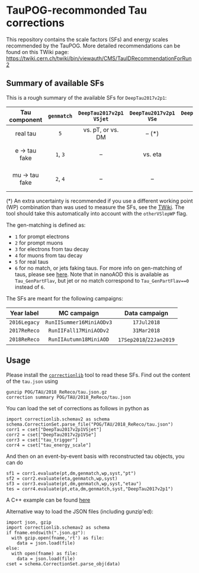 # TauPOG-recommonded Tau corrections

This repository contains the scale factors (SFs) and energy scales recommended by the TauPOG.
More detailed recommendations can be found on this TWiki page: https://twiki.cern.ch/twiki/bin/viewauth/CMS/TauIDRecommendationForRun2


## Summary of available SFs

This is a rough summary of the available SFs for `DeepTau2017v2p1`:

| Tau component  | `genmatch`  | `DeepTau2017v2p1` `VSjet`  | `DeepTau2017v2p1` `VSe`  | `DeepTau2017v2p1` `VSmu`  | energy scale   |
|:--------------:|:-----------:|:--------------------------:|:------------------------:|:-------------------------:|:--------------:|
| real tau       | `5`         | vs. pT, or vs. DM          | – (*)                    | – (*)                     | vs. DM         |
| e -> tau fake  | `1`, `3`    | –                          | vs. eta                  | –                         | vs. DM and eta |
| mu -> tau fake | `2`, `4`    | –                          | –                        | vs. eta                   | – (±1% unc.)   |

(*) An extra uncertainty is recommended if you use a different working point (WP) combination than was used to measure the SFs,
see the [TWiki](https://twiki.cern.ch/twiki/bin/viewauth/CMS/TauIDRecommendationForRun2).
The tool should take this automatically into account with the `otherVSlepWP` flag.

The gen-matching is defined as:
* `1` for prompt electrons
* `2` for prompt muons
* `3` for electrons from tau decay
* `4` for muons from tau decay
* `5` for real taus
* `6` for no match, or jets faking taus.
For more info on gen-matching of taus, please see [here](https://twiki.cern.ch/twiki/bin/viewauth/CMS/HiggsToTauTauWorking2016#MC_Matching).
Note that in nanoAOD this is available as `Tau_GenPartFlav`, but jet or no match correspond to `Tau_GenPartFlav==0` instead of `6`.

The SFs are meant for the following campaigns:

| Year label   | MC campaign              | Data campaign           |
|:------------:|:------------------------:| :----------------------:|
| `2016Legacy` | `RunIISummer16MiniAODv3` | `17Jul2018`             |
| `2017ReReco` | `RunIIFall17MiniAODv2`   | `31Mar2018`             |
| `2018ReReco` | `RunIIAutumn18MiniAOD`   | `17Sep2018`/`22Jan2019` |


## Usage

Please install the [`correctionlib`](https://github.com/cms-nanoAOD/correctionlib) tool to read these SFs.
Find out the content of the `tau.json` using
```
gunzip POG/TAU/2018_ReReco/tau.json.gz
correction summary POG/TAU/2018_ReReco/tau.json
```
You can load the set of corrections as follows in python as
```
import correctionlib.schemav2 as schema
schema.CorrectionSet.parse_file("POG/TAU/2018_ReReco/tau.json")
corr1 = cset["DeepTau2017v2p1VSjet"]
corr2 = cset["DeepTau2017v2p1VSe"]
corr3 = cset["tau_trigger"]
corr4 = cset["tau_energy_scale"]
```
And then on an event-by-event basis with reconstructed tau objects, you can do
```
sf1 = corr1.evaluate(pt,dm,genmatch,wp,syst,"pt")
sf2 = corr2.evaluate(eta,genmatch,wp,syst)
sf3 = corr3.evaluate(pt,dm,genmatch,wp,syst,"etau")
tes = corr4.evaluate(pt,eta,dm,genmatch,syst,"DeepTau2017v2p1")
```
A C++ example can be found [here](https://github.com/cms-nanoAOD/correctionlib/blob/master/src/demo.cc)

Alternative way to load the JSON files (including gunzip'ed):
```
import json, gzip
import correctionlib.schemav2 as schema
if fname.endswith(".json.gz"):
  with gzip.open(fname,'rt') as file:
    data = json.load(file)
else:
  with open(fname) as file:
    data = json.load(file)
cset = schema.CorrectionSet.parse_obj(data)
```